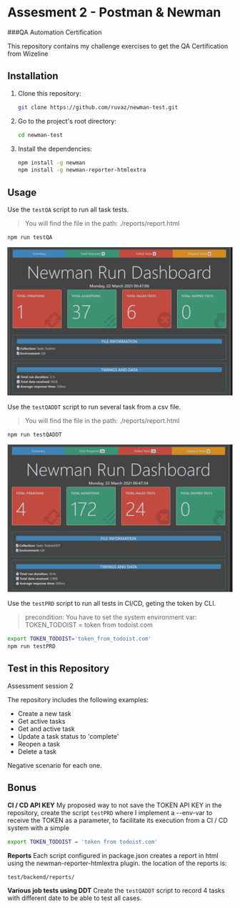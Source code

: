 # Assesment 2 - Postman & Newman 
###QA Automation Certification 

This repository contains my challenge exercises to get the QA Certification from Wizeline

## Installation

1. Clone this repository:

    ```sh
    git clone https://github.com/ruvaz/newman-test.git
    ```

2. Go to the project's root directory:

    ```sh
    cd newman-test
    ```

3. Install the dependencies:

    ```sh
    npm install -g newman
	npm install -g newman-reporter-htmlextra
    ```

## Usage

Use the `testQA` script to run all task tests.

> You will find the file in the path: ./reports/report.html

```sh
npm run testQA
```

![Newman QA Reporter HTML](assets/testQA.png "Newman QA Reporter HTML")


Use the `testQADDT` script to run  several task from a csv file.

> You will find the file in the path: ./reports/report.html

```sh
npm run testQADDT
```

![Newman QA DDT Reporter HTML](assets/testQADDT.png "Newman QA DDT Reporter HTML")


Use the `testPRD` script to run all tests in CI/CD,   geting the token by CLI.

> precondition: You have to set the system environment var: TOKEN_TODOIST = token from todoist.com

```sh
export TOKEN_TODOIST='token_from_todoist.com'
npm run testPRD
```


## Test in this Repository

Assessment session 2

The repository includes the following examples:

- Create a new task
- Get active tasks
- Get and active task
- Update a task status to 'complete'
- Reopen a task
- Delete a task

Negative scenario for each one.

## Bonus
**CI / CD API KEY**
My proposed way to not save the TOKEN API KEY in the repository, create the script `testPRD` where I implement a --env-var to receive the TOKEN as a parameter, to facilitate its execution from a CI / CD system with a simple 

```sh
export TOKEN_TODOIST = 'token from todoist.com'
```

**Reports**
Each script configured in package.json creates a report in html using the newman-reporter-htmlextra plugin. the location of the reports is: 

```
test/backend/reports/
```

**Various job tests using DDT**
Create the `testQADDT` script to record 4 tasks with different date to be able to test all cases.